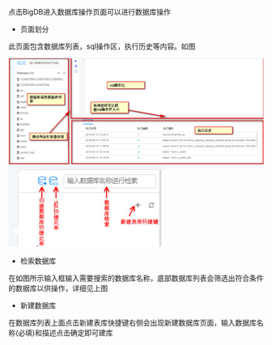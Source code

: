 点击BigDB进入数据库操作页面可以进行数据库操作

* 页面划分

此页面包含数据库列表，sql操作区，执行历史等内容。如图

![](/assets/bigDB划区.png)![](/assets/操作1.jpg)

* 检索数据库

在如图所示输入框输入需要搜索的数据库名称，底部数据库列表会筛选出符合条件的数据库以供操作，详细见上图

* 新建数据库

在数据库列表上面点击新建表库快捷键右侧会出现新建数据库页面，输入数据库名称\(必填\)和描述点击确定即可建库

